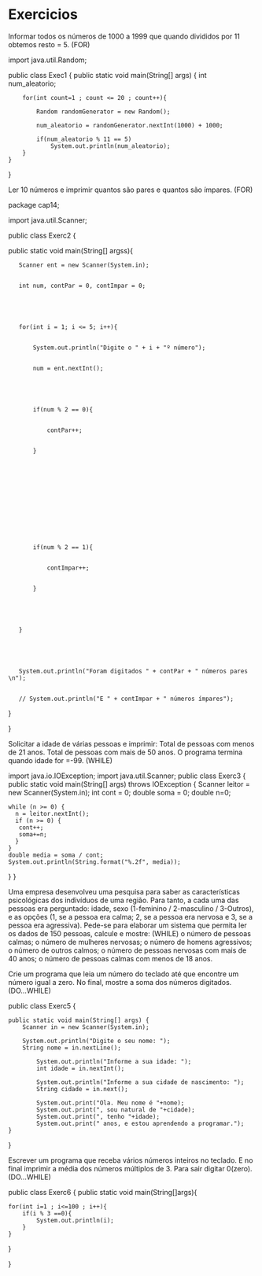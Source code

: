 # Exercicios



Informar todos os números de 1000 a 1999 que quando divididos por 11 obtemos resto = 5. (FOR)

import java.util.Random;

public class Exec1 {
    public static void main(String[] args) {
        int num_aleatorio;
        
       
        for(int count=1 ; count <= 20 ; count++){
            
            Random randomGenerator = new Random();
       
            num_aleatorio = randomGenerator.nextInt(1000) + 1000;
            
            if(num_aleatorio % 11 == 5)
                System.out.println(num_aleatorio);
        }
    }
}



Ler 10 números e imprimir quantos são pares e quantos são ímpares. (FOR)



package cap14;




import java.util.Scanner;







public class Exerc2 {


   public static void main(String[] argss){


       Scanner ent = new Scanner(System.in);


       int num, contPar = 0, contImpar = 0;


      


       for(int i = 1; i <= 5; i++){


           System.out.println("Digite o " + i + "º número");


           num = ent.nextInt();


          


           if(num % 2 == 0){


               contPar++;


           }










           


           if(num % 2 == 1){


               contImpar++;


           }


           


       }


      


       System.out.println("Foram digitados " + contPar + " números pares \n");


       // System.out.println("E " + contImpar + " números ímpares");


      


   }


}





Solicitar a idade de várias pessoas e imprimir: Total de pessoas com menos de 21 anos. Total de pessoas com mais de 50 anos. O programa termina quando idade for =-99. (WHILE)


import java.io.IOException;
import java.util.Scanner;
public class Exerc3 {
  public static void main(String[] args) throws IOException {
    Scanner leitor = new Scanner(System.in);
    int cont = 0;
    double soma = 0;
    double n=0;
  
    while (n >= 0) {
      n = leitor.nextInt();
      if (n >= 0) { 
       cont++;
       soma+=n;
      }
    }
    double media = soma / cont;
    System.out.println(String.format("%.2f", media));
  }
}





Uma empresa desenvolveu uma pesquisa para saber as características psicológicas dos indivíduos de uma região. Para tanto, a cada uma das pessoas era perguntado: idade, sexo (1-feminino / 2-masculino / 3-Outros), e as opções (1, se a pessoa era calma; 2, se a pessoa era nervosa e 3, se a pessoa era agressiva). Pede-se para elaborar um sistema que permita ler os dados de 150 pessoas, calcule e mostre: (WHILE)
o número de pessoas calmas; 
o número de mulheres nervosas; 
o número de homens agressivos; 
o número de outros calmos;
o número de pessoas nervosas com mais de 40 anos; 
o número de pessoas calmas com menos de 18 anos.


Crie um programa que leia um número do teclado até que encontre um número igual a zero. No final, mostre a soma dos números digitados.(DO...WHILE)


public class Exerc5 {

    public static void main(String[] args) {
        Scanner in = new Scanner(System.in);
       
        System.out.println("Digite o seu nome: ");
        String nome = in.nextLine();
         
            System.out.println("Informe a sua idade: ");
            int idade = in.nextInt();
           
            System.out.println("Informe a sua cidade de nascimento: ");
            String cidade = in.next();

            System.out.print("Ola. Meu nome é "+nome);
            System.out.print(", sou natural de "+cidade);
            System.out.print(", tenho "+idade);
            System.out.print(" anos, e estou aprendendo a programar.");
    }
}



Escrever um programa que receba vários números inteiros no teclado. E no final imprimir a média dos números múltiplos de 3. Para sair digitar 0(zero).(DO...WHILE)

public class Exerc6 {
public static void main(String[]args){
	
	for(int i=1 ; i<=100 ; i++){
		if(i % 3 ==0){
			System.out.println(i);
		}
	}
}

}
